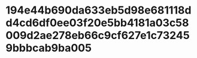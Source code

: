 # 194e44b690da633eb5d98e681118dd4cd6df0ee03f20e5bb4181a03c58009d2ae278eb66c9cf627e1c732459bbbcab9ba005